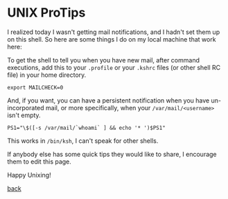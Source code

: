 <!--
title: UNIX ProTips
description: Handy tips for budding power users
author: xvetrd
-->

# UNIX ProTips

I realized today I wasn't getting mail notifications, and I hadn't set
them up on this shell. So here are some things I do on my local machine
that work here:

To get the shell to tell you when you have new mail, after command
executions, add this to your `.profile` or your `.kshrc` files 
(or other shell RC file) in your home directory.

```
export MAILCHECK=0
```

And, if you want, you can have a persistent notification when
you have un-incorporated mail, or more specifically, when your
`/var/mail/<username>` isn't empty.

```
PS1="\$([-s /var/mail/`whoami` ] && echo '* ')$PS1"
```

This works in `/bin/ksh`, I can't speak for other shells.

If anybody else has some quick tips they would like to share, I encourage
them to edit this page.

Happy Unixing!

[back](/)
